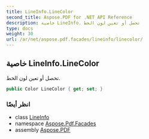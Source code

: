 ```yaml
---
title: LineInfo.LineColor
second_title: Aspose.PDF for .NET API Reference
description: خاصية LineInfo. تحصل أو تعين لون الخط
type: docs
weight: 30
url: /ar/net/aspose.pdf.facades/lineinfo/linecolor/
---
```

## خاصية LineInfo.LineColor

تحصل أو تعين لون الخط.

```csharp
public Color LineColor { get; set; }
```

### انظر أيضًا

* class [LineInfo](../)
* namespace [Aspose.Pdf.Facades](../../../aspose.pdf.facades/)
* assembly [Aspose.PDF](../../../)